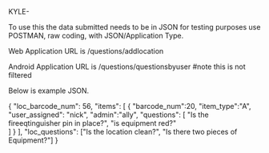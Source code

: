 KYLE- 

To use this the data submitted needs to be in JSON for testing purposes use POSTMAN, raw coding, with JSON/Application Type.

Web Application URL is /questions/addlocation


Android Application URL is /questions/questionsbyuser
#note this is not filtered



Below is example JSON. 


{
	"loc_barcode_num": 56,
		"items":
			[
			{
				"barcode_num":20, "item_type":"A", "user_assigned": "nick", "admin":"ally",
				"questions":
					[
					"Is the fireeqtinguisher pin in place?", "is equipment red?"		
					]
			}
	],
		"loc_questions": ["Is the location clean?", "Is there two pieces of Equipment?"]
}





